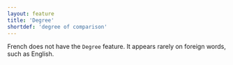 ```yaml
---
layout: feature
title: 'Degree'
shortdef: 'degree of comparison'
---
```


French does not have the  `Degree` feature. It appears rarely on foreign words, such as English.
